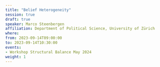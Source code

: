```yaml
---
title: "Belief Heterogeneity"
session: true
draft: true
speaker: Marco Steenbergen
affiliation: Department of Political Science, University of Zürich
where:
from: 2023-09-14T09:00:00
to: 2023-09-14T10:30:00
events:
- Workshop Structural Balance May 2024
weight: 1
---
```

